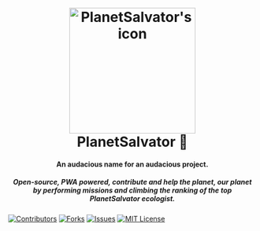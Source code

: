 <h1 align="center">
  <br>
  <a href="https://github.com/Inerska/Trixy"><img src="https://www.svgrepo.com/show/165197/earth.svg" height="256" width="256" alt="PlanetSalvator's icon"></a>
  <br>
  PlanetSalvator 🎋
  <br>
</h1>

<h4 align="center">An audacious name for an audacious project.</h4>
<h5 align="center">Open-source, PWA powered, contribute and help the planet, our planet by performing missions and climbing the ranking of the top PlanetSalvator ecologist.</h5>


  [![Contributors][contributors-shield]][contributors-url]
  [![Forks][forks-shield]][forks-url]
  [![Issues][issues-shield]][issues-url]
  [![MIT License][license-shield]][license-url]


[contributors-shield]: https://img.shields.io/github/contributors/Inerska/PlanetSalvator.svg?style=for-the-badge
[contributors-url]: https://github.com/Inerska/PlanetSalvator/graphs/contributors
[forks-shield]: https://img.shields.io/github/forks/Inerska/PlanetSalvator.svg?style=for-the-badge
[forks-url]: https://github.com/Inerska/PlanetSalvator/network/members
[stars-shield]: https://img.shields.io/github/stars/Inerska/PlanetSalvator.svg?style=for-the-badge
[stars-url]: https://github.com/Inerska/PlanetSalvator/stargazers
[issues-shield]: https://img.shields.io/github/issues/Inerska/PlanetSalvator.svg?style=for-the-badge
[issues-url]: https://github.com/Inerska/PlanetSalvator/issues
[license-shield]: https://img.shields.io/github/license/Inerska/PlanetSalvator.svg?style=for-the-badge
[license-url]: https://github.com/Inerska/PlanetSalvator/blob/master/LICENSE.txt

